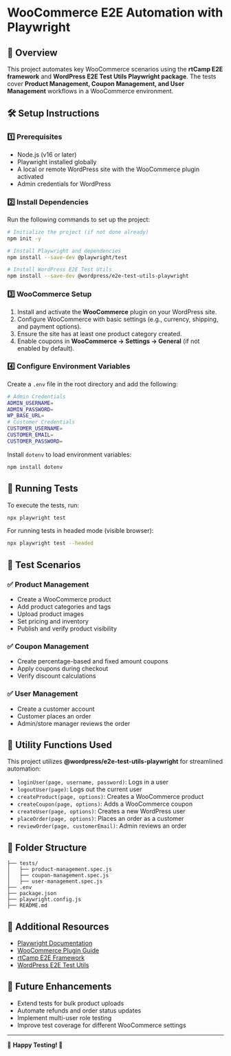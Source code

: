 # WooCommerce E2E Automation with Playwright

## 📌 Overview
This project automates key WooCommerce scenarios using the **rtCamp E2E framework** and **WordPress E2E Test Utils Playwright package**. The tests cover **Product Management, Coupon Management, and User Management** workflows in a WooCommerce environment.

## 🛠️ Setup Instructions

### 1️⃣ Prerequisites
- Node.js (v16 or later)
- Playwright installed globally
- A local or remote WordPress site with the WooCommerce plugin activated
- Admin credentials for WordPress

### 2️⃣ Install Dependencies
Run the following commands to set up the project:
```sh
# Initialize the project (if not done already)
npm init -y

# Install Playwright and dependencies
npm install --save-dev @playwright/test

# Install WordPress E2E Test Utils
npm install --save-dev @wordpress/e2e-test-utils-playwright
```

### 3️⃣ WooCommerce Setup
1. Install and activate the **WooCommerce** plugin on your WordPress site.
2. Configure WooCommerce with basic settings (e.g., currency, shipping, and payment options).
3. Ensure the site has at least one product category created.
4. Enable coupons in **WooCommerce → Settings → General** (if not enabled by default).

### 4️⃣ Configure Environment Variables
Create a `.env` file in the root directory and add the following:
```sh
# Admin Credentials
ADMIN_USERNAME=
ADMIN_PASSWORD=
WP_BASE_URL=
# Customer Credentials
CUSTOMER_USERNAME=
CUSTOMER_EMAIL=
CUSTOMER_PASSWORD=
```

Install `dotenv` to load environment variables:
```sh
npm install dotenv
```

## 🚀 Running Tests
To execute the tests, run:
```sh
npx playwright test
```

For running tests in headed mode (visible browser):
```sh
npx playwright test --headed
```

## 📝 Test Scenarios

### ✅ Product Management
- Create a WooCommerce product
- Add product categories and tags
- Upload product images
- Set pricing and inventory
- Publish and verify product visibility

### ✅ Coupon Management
- Create percentage-based and fixed amount coupons
- Apply coupons during checkout
- Verify discount calculations

### ✅ User Management
- Create a customer account
- Customer places an order
- Admin/store manager reviews the order

## 🔧 Utility Functions Used
This project utilizes **@wordpress/e2e-test-utils-playwright** for streamlined automation:
- `loginUser(page, username, password)`: Logs in a user
- `logoutUser(page)`: Logs out the current user
- `createProduct(page, options)`: Creates a WooCommerce product
- `createCoupon(page, options)`: Adds a WooCommerce coupon
- `createUser(page, options)`: Creates a new WordPress user
- `placeOrder(page, options)`: Places an order as a customer
- `reviewOrder(page, customerEmail)`: Admin reviews an order

## 📌 Folder Structure
```
├── tests/
│   ├── product-management.spec.js
│   ├── coupon-management.spec.js
│   ├── user-management.spec.js
├── .env
├── package.json
├── playwright.config.js
├── README.md
```

## 📖 Additional Resources
- [Playwright Documentation](https://playwright.dev/)
- [WooCommerce Plugin Guide](https://woocommerce.com/documentation/)
- [rtCamp E2E Framework](https://github.com/rtCamp/e2e-tests)
- [WordPress E2E Test Utils](https://github.com/WordPress/gutenberg/tree/trunk/packages/e2e-test-utils-playwright)

## 🎯 Future Enhancements
- Extend tests for bulk product uploads
- Automate refunds and order status updates
- Implement multi-user role testing
- Improve test coverage for different WooCommerce settings

---
📌 **Happy Testing! 🚀**

